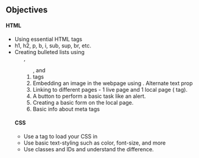 ## Objectives
#### HTML
- Using essential HTML tags
- h1, h2, p, b, i, sub, sup, br, etc.
- Creating bulleted lists using <ul>, <ol>, and <li> tags
- Embedding an image in the webpage using <img>. Alternate text prop
- Linking to different pages - 1 live page and 1 local page (<a> tag).
- A button to perform a basic task like an alert.
- Creating a basic form on the local page.
- Basic info about meta tags
#### CSS
- Use a <link> tag to load your CSS in
- Use basic text-styling such as color, font-size, and more
- Use classes and IDs and understand the difference.